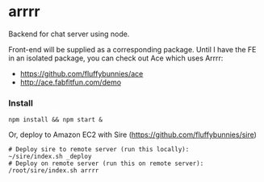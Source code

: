 arrrr
===

Backend for chat server using node.

Front-end will be supplied as a corresponding package. Until I have the FE in an isolated package, you can check out Ace which uses Arrrr:
- https://github.com/fluffybunnies/ace
- http://ace.fabfitfun.com/demo


### Install
```
npm install && npm start &
```
Or, deploy to Amazon EC2 with Sire (https://github.com/fluffybunnies/sire)
```
# Deploy sire to remote server (run this locally):
~/sire/index.sh _deploy
# Deploy on remote server (run this on remote server):
/root/sire/index.sh arrrr
```